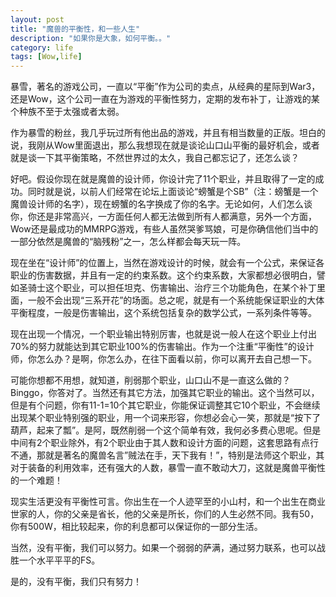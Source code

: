 ```yaml
---
layout: post
title: "魔兽的平衡性，和一些人生"
description: "如果你是大象，如何平衡。。"
category: life
tags: [Wow,life]
---
```


暴雪，著名的游戏公司，一直以“平衡”作为公司的卖点，从经典的星际到War3，还是Wow，这个公司一直在为游戏的平衡性努力，定期的发布补丁，让游戏的某个种族不至于太强或者太弱。

作为暴雪的粉丝，我几乎玩过所有他出品的游戏，并且有相当数量的正版。坦白的说，我刚从Wow里面退出，那么我想现在就是谈论山口山平衡的最好机会，或者就是谈一下其平衡策略，不然世界过的太久，我自己都忘记了，还怎么谈？

好吧。假设你现在就是魔兽的设计师，你设计完了11个职业，并且取得了一定的成功。同时就是说，以前人们经常在论坛上面谈论“螃蟹是个SB”（注：螃蟹是一个魔兽设计师的名字），现在螃蟹的名字换成了你的名字。无论如何，人们怎么谈你，你还是非常高兴，一方面任何人都无法做到所有人都满意，另外一个方面，Wow还是最成功的MMRPG游戏，有些人虽然哭爹骂娘，可是你确信他们当中的一部分依然是魔兽的“脑残粉”之一，怎么样都会每天玩一阵。

现在坐在“设计师”的位置上，当然在游戏设计的时候，就会有一个公式，来保证各职业的伤害数据，并且有一定的约束系数。这个约束系数，大家都想必很明白，譬如圣骑士这个职业，可以担任坦克、伤害输出、治疗三个功能角色，在某个补丁里面，一般不会出现“三系开花”的场面。总之呢，就是有一个系统能保证职业的大体平衡程度，一般是伤害输出，这个系统包括复杂的数学公式，一系列条件等等。

现在出现一个情况，一个职业输出特别厉害，也就是说一般人在这个职业上付出70%的努力就能达到其它职业100%的伤害输出。作为一个注重“平衡性”的设计师，你怎么办？是啊，你怎么办，在往下面看以前，你可以离开去自己想一下。

可能你想都不用想，就知道，削弱那个职业，山口山不是一直这么做的？Binggo，你答对了。当然还有其它方法，加强其它职业的输出。这个当然可以，但是有个问题，你有11-1=10个其它职业，你能保证调整其它10个职业，不会继续出现某个职业特别强的职业，用一个词来形容，你想必会心一笑，那就是“按下了葫芦，起来了瓢”。是阿，既然削弱一个这个简单有效，我何必多费心思呢。但是中间有2个职业除外，有2个职业由于其人数和设计方面的问题，这套思路有点行不通，那就是著名的魔兽名言”贼法在手，天下我有！”，特别是法师这个职业，其对于装备的利用效率，还有强大的人数，暴雪一直不敢动大刀，这就是魔兽平衡性的一个难题！

现实生活更没有平衡性可言。你出生在一个人迹罕至的小山村，和一个出生在商业世家的人，你的父亲是省长，他的父亲是所长，你们的人生必然不同。我有50，你有500W，相比较起来，你的利息都可以保证你的一部分生活。

当然，没有平衡，我们可以努力。如果一个弱弱的萨满，通过努力联系，也可以战胜一个水平平平的FS。

是的，没有平衡，我们只有努力！​
